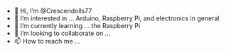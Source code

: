 - 👋 Hi, I’m @Crescendolls77
- 👀 I’m interested in ... Arduino, Raspberry Pi, and electronics in general
- 🌱 I’m currently learning ... the Raspberry Pi
- 💞️ I’m looking to collaborate on ...
- 📫 How to reach me ...

<!---
Crescendolls77/Crescendolls77 is a ✨ special ✨ repository because its `README.md` (this file) appears on your GitHub profile.
You can click the Preview link to take a look at your changes.
--->
